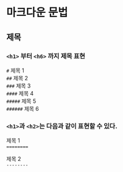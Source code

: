 # 마크다운 문법

## 제목

### `<h1>` 부터 `<h6>` 까지 제목 표현
`#` 제목 1  
`##` 제목 2  
`###` 제목 3  
`####` 제목 4  
`#####` 제목 5  
`######` 제목 6  
  
### `<h1>`과 `<h2>`는 다음과 같이 표현할 수 있다.

제목 1  
`========`

제목 2  
`--------`

  

